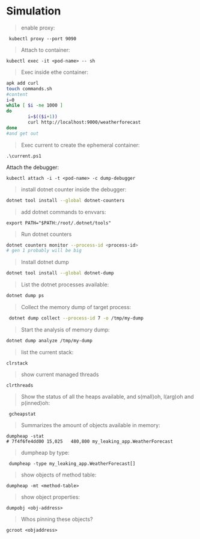 # Simulation

> enable proxy:
```pwsh
 kubectl proxy --port 9090
 ```
>Attach to container:
```pwsh
kubectl exec -it <pod-name> -- sh  
```

>Exec inside ethe container:
```sh
apk add curl
touch commands.sh
#content
i=0
while [ $i -ne 1000 ]
do
        i=$(($i+1))
        curl http://localhost:9000/weatherforecast
done
#and get out
``` 

> Exec current to create the ephemeral container:
```pwsh
.\current.ps1
```
Attach the debugger:
```pwsh
kubectl attach -i -t <pod-name> -c dump-debugger
```

> install dotnet counter inside the debugger:
```sh
dotnet tool install --global dotnet-counters
```
>add dotnet commands to envvars:
```
export PATH="$PATH:/root/.dotnet/tools"
```
> Run dotnet counters 
```sh
dotnet counters monitor --process-id <process-id>
# gen 1 probably will be big 
```
> Install dotnet dump
```sh
dotnet tool install --global dotnet-dump
```
> List the dotnet processes available:
```sh
dotnet dump ps 
```
> Collect the memory dump of target process:
```sh
 dotnet dump collect --process-id 7 -o /tmp/my-dump
```

> Start the analysis of memory dump:
```sh 
dotnet dump analyze /tmp/my-dump
```
> list the current stack:
```
clrstack
```
> show current managed threads
```
clrthreads
```
> Show the status of all the heaps available, and s(mall)oh, l(arg)oh and p(inned)oh:
```
 gcheapstat
 ```
> Summarizes the amount of objects available in memory:
```
dumpheap -stat
# 7f4f6fe4dd00 15,025   480,800 my_leaking_app.WeatherForecast
```
> dumpheap by type:
```
 dumpheap -type my_leaking_app.WeatherForecast[]
```
> show objects of method table:
 ``` 
 dumpheap -mt <method-table>
 ```
 > show object properties:
 ``` 
 dumpobj <obj-address>
```

 > Whos pinning these objects? 
 ```
 gcroot <objaddress>
 ```
 
 
